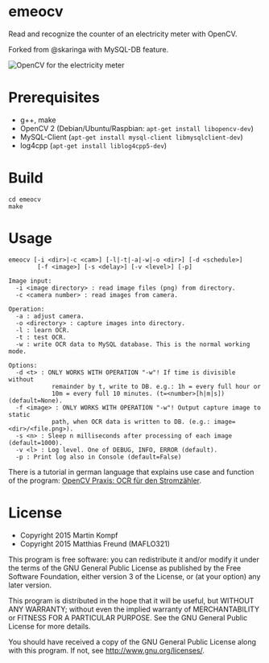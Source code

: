 emeocv
======

Read and recognize the counter of an electricity meter with OpenCV.

Forked from @skaringa with MySQL-DB feature.

![OpenCV for the electricity meter](http://www.kompf.de/cplus/images/emeocv_m.png)


Prerequisites
=============

* g++, make
* OpenCV 2 (Debian/Ubuntu/Raspbian: `apt-get install libopencv-dev`)
* MySQL-Client (`apt-get install mysql-client libmysqlclient-dev`)
* log4cpp (`apt-get install liblog4cpp5-dev`)

Build
=====

    cd emeocv
    make

Usage
=====

    emeocv [-i <dir>|-c <cam>] [-l|-t|-a|-w|-o <dir>] [-d <schedule>] 
            [-f <image>] [-s <delay>] [-v <level>] [-p]

    Image input:
      -i <image directory> : read image files (png) from directory.
      -c <camera number> : read images from camera.

    Operation:
      -a : adjust camera.
      -o <directory> : capture images into directory.
      -l : learn OCR.
      -t : test OCR.
      -w : write OCR data to MySQL database. This is the normal working mode.

    Options:
      -d <t> : ONLY WORKS WITH OPERATION "-w"! If time is divisible without 
                remainder by t, write to DB. e.g.: 1h = every full hour or 
                10m = every full 10 minutes. (t=<number>[h|m|s]) (default=None).
      -f <image> : ONLY WORKS WITH OPERATION "-w"! Output capture image to static
                path, when OCR data is written to DB. (e.g.: image=<dir>/<file.png>).
      -s <n> : Sleep n milliseconds after processing of each image (default=1000).
      -v <l> : Log level. One of DEBUG, INFO, ERROR (default).
      -p : Print log also in Console (default=False)


There is a tutorial in german language that explains use case and function of the program: [OpenCV Praxis: OCR für den Stromzähler](http://cplus.kompf.de/emeocv.html).

License
=======

* Copyright 2015 Martin Kompf
* Copyright 2015 Matthias Freund (MAFLO321)

This program is free software: you can redistribute it and/or modify
it under the terms of the GNU General Public License as published by
the Free Software Foundation, either version 3 of the License, or
(at your option) any later version.
 
This program is distributed in the hope that it will be useful,
but WITHOUT ANY WARRANTY; without even the implied warranty of
MERCHANTABILITY or FITNESS FOR A PARTICULAR PURPOSE.  See the
GNU General Public License for more details.

You should have received a copy of the GNU General Public License
along with this program.  If not, see <http://www.gnu.org/licenses/>.
